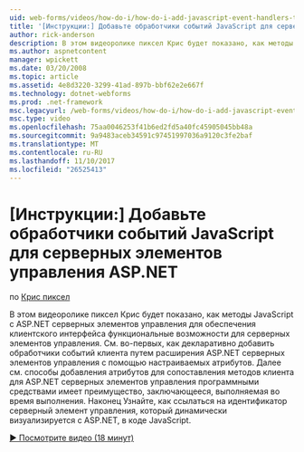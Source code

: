 ```yaml
---
uid: web-forms/videos/how-do-i/how-do-i-add-javascript-event-handlers-to-aspnet-server-controls
title: '[Инструкции:] Добавьте обработчики событий JavaScript для серверных элементов управления ASP.NET | Документы Microsoft'
author: rick-anderson
description: В этом видеоролике пиксел Крис будет показано, как методы JavaScript с ASP.NET серверных элементов управления для обеспечения клиентского интерфейса функциональные возможности для контракту сервера...
ms.author: aspnetcontent
manager: wpickett
ms.date: 03/20/2008
ms.topic: article
ms.assetid: 4e8d3220-3299-41ad-897b-bbf62e2e667f
ms.technology: dotnet-webforms
ms.prod: .net-framework
msc.legacyurl: /web-forms/videos/how-do-i/how-do-i-add-javascript-event-handlers-to-aspnet-server-controls
msc.type: video
ms.openlocfilehash: 75aa0046253f41b6ed2fd5a40fc45905045bb48a
ms.sourcegitcommit: 9a9483aceb34591c97451997036a9120c3fe2baf
ms.translationtype: MT
ms.contentlocale: ru-RU
ms.lasthandoff: 11/10/2017
ms.locfileid: "26525413"
---
```

<a name="how-do-i-add-javascript-event-handlers-to-aspnet-server-controls"></a>[Инструкции:] Добавьте обработчики событий JavaScript для серверных элементов управления ASP.NET
====================
по [Крис пиксел](https://twitter.com/chrispels)

В этом видеоролике пиксел Крис будет показано, как методы JavaScript с ASP.NET серверных элементов управления для обеспечения клиентского интерфейса функциональные возможности для серверных элементов управления. См. во-первых, как декларативно добавить обработчики событий клиента путем расширения ASP.NET серверных элементов управления с помощью настраиваемых атрибутов. Далее см. способы добавления атрибутов для сопоставления методов клиента для ASP.NET серверных элементов управления программными средствами имеет преимущество, заключающееся, выполняемая во время выполнения. Наконец Узнайте, как ссылаться на идентификатор серверный элемент управления, который динамически визуализируется с ASP.NET, в коде JavaScript.

[&#9654; Посмотрите видео (18 минут)](https://channel9.msdn.com/Blogs/ASP-NET-Site-Videos/how-do-i-add-javascript-event-handlers-to-aspnet-server-controls)
